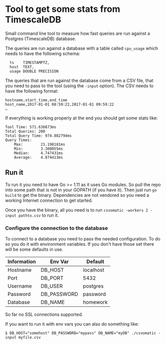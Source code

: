 # Tool to get some stats from TimescaleDB

Small command line tool to measure how fast queries are run against a Postgres (TimescaleDB) database.

The queries are run against a database with a table called `cpu_usage` which needs to have the following schema:

```
  ts    TIMESTAMPTZ,
  host  TEXT,
  usage DOUBLE PRECISION
```

The queries that are run against the database come from a CSV file, that you need to pass to the tool (using the `-input` option). The CSV needs to have the following format:

```
hostname,start_time,end_time
host_name,2017-01-01 08:59:22,2017-01-01 09:59:22
…
```

If everything is working properly at the end you should get some stats like:

```
Tool Time: 571.636873ms
Total Queries: 200
Total Query Time: 974.882794ms
Query Times:
	Max:		21.198181ms
	Min:		3.308055ms
	Median:		4.747431ms
	Average:	4.874413ms
```

## Run it

To run it you need to have Go >= 1.11 as it uses Go modules. So pull the repo into some path that is not in your GOPATH (if you have it). Then just run `go build` to get the binary. Dependencies are not vendored so you need a working Internet connection to get started. 

Once you have the binary, all you need is to run `csvomatic -workers 2 -input pathto.csv`  to run it.

### Configure the connection to the database

To connect to a database you need to pass the needed configuration. To do so you do it with environment variables. If you don't have those set there will be some defaults in use.

| Information | Env Var | Default |
| ------------|---------| --------|
| Hostname | DB_HOST | localhost |
| Port | DB_PORT | 5432 |
| Username | DB_USER | postgres |
| Password | DB_PASSWORD | password |
| Database | DB_NAME | homework |

So far no SSL connections supported.

If you want to run it with env vars you can also do something like:

```
$ DB_HOST="somehost" DB_PASSWORD="mypass" DB_NAME="myDB" ./csvomatic -input myfile.csv
```

